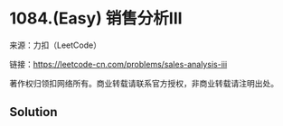 # 1084.(Easy) 销售分析III



来源：力扣（LeetCode）

链接：https://leetcode-cn.com/problems/sales-analysis-iii 

著作权归领扣网络所有。商业转载请联系官方授权，非商业转载请注明出处。



## Solution 



```sql



```
    